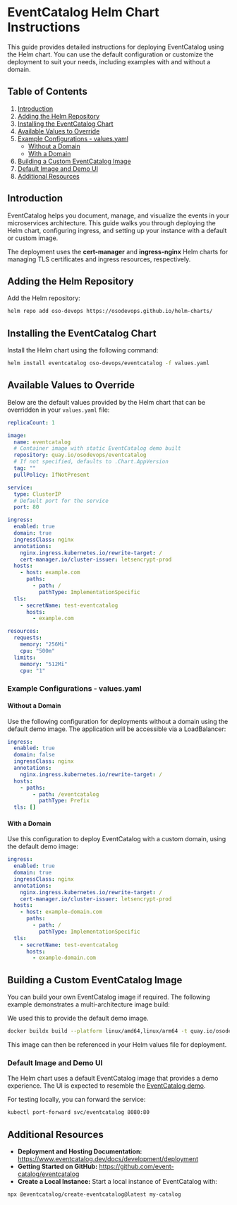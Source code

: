 # EventCatalog Helm Chart Instructions

This guide provides detailed instructions for deploying EventCatalog using the Helm chart. You can use the default configuration or customize the deployment to suit your needs, including examples with and without a domain.

## Table of Contents

1. [Introduction](#introduction)
2. [Adding the Helm Repository](#adding-the-helm-repository)
3. [Installing the EventCatalog Chart](#installing-the-eventcatalog-chart)
4. [Available Values to Override](#available-values-to-override)
5. [Example Configurations - values.yaml](#example-configurations---valuesyaml)
   - [Without a Domain](#without-a-domain)
   - [With a Domain](#with-a-domain)
6. [Building a Custom EventCatalog Image](#building-a-custom-eventcatalog-image)
7. [Default Image and Demo UI](#default-image-and-demo-ui)
8. [Additional Resources](#additional-resources)

## Introduction

EventCatalog helps you document, manage, and visualize the events in your microservices architecture. This guide walks you through deploying the Helm chart, configuring ingress, and setting up your instance with a default or custom image.

The deployment uses the **cert-manager** and **ingress-nginx** Helm charts for managing TLS certificates and ingress resources, respectively.

## Adding the Helm Repository

Add the Helm repository:

```bash
helm repo add oso-devops https://osodevops.github.io/helm-charts/
```

## Installing the EventCatalog Chart

Install the Helm chart using the following command:

```bash
helm install eventcatalog oso-devops/eventcatalog -f values.yaml
```

## Available Values to Override

Below are the default values provided by the Helm chart that can be overridden in your `values.yaml` file:

```yaml
replicaCount: 1

image:
  name: eventcatalog
  # Container image with static EventCatalog demo built
  repository: quay.io/osodevops/eventcatalog
  # If not specified, defaults to .Chart.AppVersion
  tag: ""
  pullPolicy: IfNotPresent

service:
  type: ClusterIP
  # Default port for the service
  port: 80

ingress:
  enabled: true
  domain: true
  ingressClass: nginx
  annotations:
    nginx.ingress.kubernetes.io/rewrite-target: /
    cert-manager.io/cluster-issuer: letsencrypt-prod
  hosts:
    - host: example.com
      paths:
        - path: /
          pathType: ImplementationSpecific
  tls:
    - secretName: test-eventcatalog
      hosts:
        - example.com

resources:
  requests:
    memory: "256Mi"
    cpu: "500m"
  limits:
    memory: "512Mi"
    cpu: "1"
```

### Example Configurations - values.yaml
#### Without a Domain
Use the following configuration for deployments without a domain using the default demo image. The application will be accessible via a LoadBalancer:
```yaml
ingress:
  enabled: true
  domain: false
  ingressClass: nginx
  annotations:
    nginx.ingress.kubernetes.io/rewrite-target: /
  hosts:
    - paths:
        - path: /eventcatalog
          pathType: Prefix
  tls: []

```

#### With a Domain
Use this configuration to deploy EventCatalog with a custom domain, using the default demo image:

```yaml
ingress:
  enabled: true
  domain: true
  ingressClass: nginx
  annotations:
    nginx.ingress.kubernetes.io/rewrite-target: /
    cert-manager.io/cluster-issuer: letsencrypt-prod
  hosts:
    - host: example-domain.com
      paths:
        - path: /
          pathType: ImplementationSpecific
  tls:
    - secretName: test-eventcatalog
      hosts:
        - example-domain.com
```

## Building a Custom EventCatalog Image
You can build your own EventCatalog image if required. The following example demonstrates a multi-architecture image build:

We used this to provide the default demo image.

```bash
docker buildx build --platform linux/amd64,linux/arm64 -t quay.io/osodevops/eventcatalog:1.0.1 --push .
```

This image can then be referenced in your Helm values file for deployment.

### Default Image and Demo UI
The Helm chart uses a default EventCatalog image that provides a demo experience. The UI is expected to resemble the [EventCatalog demo](https://demo.eventcatalog.dev).

For testing locally, you can forward the service:

```bash
kubectl port-forward svc/eventcatalog 8080:80
```

## Additional Resources
- **Deployment and Hosting Documentation:** https://www.eventcatalog.dev/docs/development/deployment
- **Getting Started on GitHub:** https://github.com/event-catalog/eventcatalog
- **Create a Local Instance:** Start a local instance of EventCatalog with:

```bash
npx @eventcatalog/create-eventcatalog@latest my-catalog
```